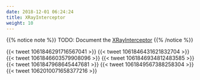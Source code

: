 ```yaml
---
date: 2018-12-01 06:24:24
title: XRayInterceptor
weight: 10
---
```


{{% notice note %}}
TODO: Document the [XRayInterceptor](https://godoc.org/github.com/mweagle/Sparta/interceptor#RegisterXRayInterceptor)
{{% /notice %}}

{{< tweet 1061846291716567041 >}}
{{< tweet 1061846431621832704 >}}
{{< tweet 1061846603579908096 >}}
{{< tweet 1061846934812483585 >}}
{{< tweet 1061847968645447681 >}}
{{< tweet 1061849567388258304 >}}
{{< tweet 1062010071658377216 >}}